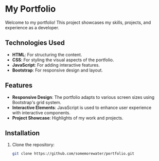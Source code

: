 # My Portfolio

Welcome to my portfolio! This project showcases my skills, projects, and experience as a developer.

## Technologies Used

- **HTML**: For structuring the content.
- **CSS**: For styling the visual aspects of the portfolio.
- **JavaScript**: For adding interactive features.
- **Bootstrap**: For responsive design and layout.

## Features

- **Responsive Design**: The portfolio adapts to various screen sizes using Bootstrap's grid system.
- **Interactive Elements**: JavaScript is used to enhance user experience with interactive components.
- **Project Showcase**: Highlights of my work and projects.

## Installation

1. Clone the repository:
   ```bash
   git clone https://github.com/somemorewater/portfolio.git
